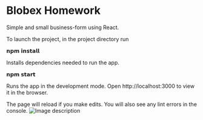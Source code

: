 # Blobex Homework
Simple and small business-form using React. 

To launch the project, in the project directory run

𝗻𝗽𝗺 𝗶𝗻𝘀𝘁𝗮𝗹𝗹

Installs dependencies needed to run the app.

𝗻𝗽𝗺 𝘀𝘁𝗮𝗿𝘁

Runs the app in the development mode.
Open http://localhost:3000 to view it in the browser.

The page will reload if you make edits.
You will also see any lint errors in the console.
![Image description](http://i.imgur.com/2cOSwR5.png)
